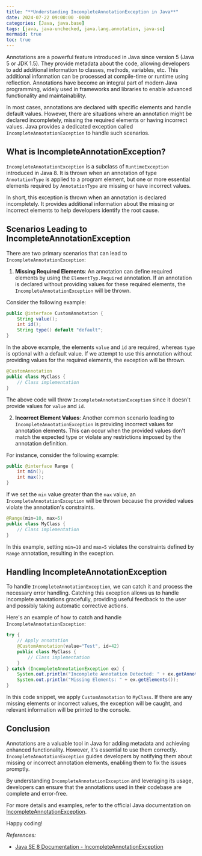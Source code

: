 ```yaml
---
title: "**Understanding IncompleteAnnotationException in Java**"
date: 2024-07-22 09:00:00 -0000
categories: [Java, java.base]
tags: [java, java-unchecked, java.lang.annotation, java-se]
mermaid: true
toc: true
---
```



Annotations are a powerful feature introduced in Java since version 5 (Java 5 or JDK 1.5). They provide metadata about the code, allowing developers to add additional information to classes, methods, variables, etc. This additional information can be processed at compile-time or runtime using reflection. Annotations have become an integral part of modern Java programming, widely used in frameworks and libraries to enable advanced functionality and maintainability.

In most cases, annotations are declared with specific elements and handle default values. However, there are situations where an annotation might be declared incompletely, missing the required elements or having incorrect values. Java provides a dedicated exception called `IncompleteAnnotationException` to handle such scenarios.

## **What is IncompleteAnnotationException?**

`IncompleteAnnotationException` is a subclass of `RuntimeException` introduced in Java 8. It is thrown when an annotation of type `AnnotationType` is applied to a program element, but one or more essential elements required by `AnnotationType` are missing or have incorrect values.

In short, this exception is thrown when an annotation is declared incompletely. It provides additional information about the missing or incorrect elements to help developers identify the root cause.

## **Scenarios Leading to IncompleteAnnotationException**

There are two primary scenarios that can lead to `IncompleteAnnotationException`:

1. **Missing Required Elements**: An annotation can define required elements by using the `ElementTyp.Required` annotation. If an annotation is declared without providing values for these required elements, the `IncompleteAnnotationException` will be thrown.

Consider the following example:

```java
public @interface CustomAnnotation {
    String value();
    int id();
    String type() default "default";
}
```

In the above example, the elements `value` and `id` are required, whereas `type` is optional with a default value. If we attempt to use this annotation without providing values for the required elements, the exception will be thrown.

```java
@CustomAnnotation
public class MyClass {
    // Class implementation
}
```

The above code will throw `IncompleteAnnotationException` since it doesn't provide values for `value` and `id`.

2. **Incorrect Element Values**: Another common scenario leading to `IncompleteAnnotationException` is providing incorrect values for annotation elements. This can occur when the provided values don't match the expected type or violate any restrictions imposed by the annotation definition.

For instance, consider the following example:

```java
public @interface Range {
    int min();
    int max();
}
```

If we set the `min` value greater than the `max` value, an `IncompleteAnnotationException` will be thrown because the provided values violate the annotation's constraints.

```java
@Range(min=10, max=5)
public class MyClass {
    // Class implementation
}
```

In this example, setting `min=10` and `max=5` violates the constraints defined by `Range` annotation, resulting in the exception.

## **Handling IncompleteAnnotationException**

To handle `IncompleteAnnotationException`, we can catch it and process the necessary error handling. Catching this exception allows us to handle incomplete annotations gracefully, providing useful feedback to the user and possibly taking automatic corrective actions.

Here's an example of how to catch and handle `IncompleteAnnotationException`:

```java
try {
    // Apply annotation
    @CustomAnnotation(value="Test", id=42)
    public class MyClass {
        // Class implementation
    }
} catch (IncompleteAnnotationException ex) {
    System.out.println("Incomplete Annotation Detected: " + ex.getAnnotationType());
    System.out.println("Missing Elements: " + ex.getElements());
}
```

In this code snippet, we apply `CustomAnnotation` to `MyClass`. If there are any missing elements or incorrect values, the exception will be caught, and relevant information will be printed to the console.

## **Conclusion**

Annotations are a valuable tool in Java for adding metadata and achieving enhanced functionality. However, it's essential to use them correctly. `IncompleteAnnotationException` guides developers by notifying them about missing or incorrect annotation elements, enabling them to fix the issues promptly.

By understanding `IncompleteAnnotationException` and leveraging its usage, developers can ensure that the annotations used in their codebase are complete and error-free.

For more details and examples, refer to the official Java documentation on [IncompleteAnnotationException](https://docs.oracle.com/javase/8/docs/api/java/lang/annotation/IncompleteAnnotationException.html).

Happy coding!

*References:*
- [Java SE 8 Documentation - IncompleteAnnotationException](https://docs.oracle.com/javase/8/docs/api/java/lang/annotation/IncompleteAnnotationException.html)